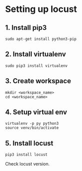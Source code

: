 # Setting up locust

## 1. Install pip3
```
sudo apt-get install python3-pip
```

## 2. Install virtualenv
```
sudo pip3 install virtualenv
```

## 3. Create workspace
```
mkdir <workspace_name>
cd <workspace_name>
```

## 4. Setup virtual env
```
virtualenv -p py python3
source venv/bin/activate
```
## 5. Install locust
```
pip3 install locust
```
Check locust version.
